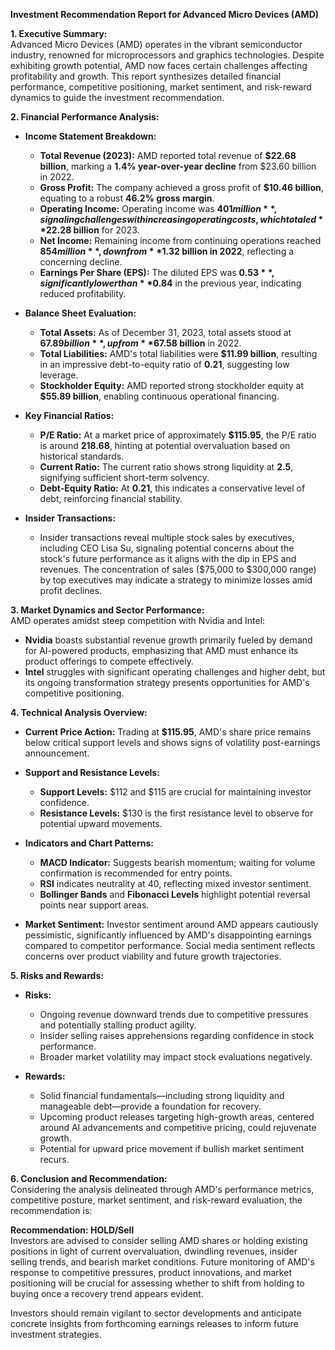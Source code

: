 **Investment Recommendation Report for Advanced Micro Devices (AMD)**  

**1. Executive Summary:**  
Advanced Micro Devices (AMD) operates in the vibrant semiconductor industry, renowned for microprocessors and graphics technologies. Despite exhibiting growth potential, AMD now faces certain challenges affecting profitability and growth. This report synthesizes detailed financial performance, competitive positioning, market sentiment, and risk-reward dynamics to guide the investment recommendation.

**2. Financial Performance Analysis:**  

- **Income Statement Breakdown:**  
  - **Total Revenue (2023):** AMD reported total revenue of **$22.68 billion**, marking a **1.4% year-over-year decline** from $23.60 billion in 2022.  
  - **Gross Profit:** The company achieved a gross profit of **$10.46 billion**, equating to a robust **46.2% gross margin**.  
  - **Operating Income:** Operating income was **$401 million**, signaling challenges with increasing operating costs, which totaled **$22.28 billion** for 2023.  
  - **Net Income:** Remaining income from continuing operations reached **$854 million**, down from **$1.32 billion in 2022**, reflecting a concerning decline.  
  - **Earnings Per Share (EPS):** The diluted EPS was **$0.53**, significantly lower than **$0.84** in the previous year, indicating reduced profitability.

- **Balance Sheet Evaluation:**  
  - **Total Assets:** As of December 31, 2023, total assets stood at **$67.89 billion**, up from **$67.58 billion** in 2022.  
  - **Total Liabilities:** AMD's total liabilities were **$11.99 billion**, resulting in an impressive debt-to-equity ratio of **0.21**, suggesting low leverage.  
  - **Stockholder Equity:** AMD reported strong stockholder equity at **$55.89 billion**, enabling continuous operational financing.

- **Key Financial Ratios:**  
  - **P/E Ratio:** At a market price of approximately **$115.95**, the P/E ratio is around **218.68**, hinting at potential overvaluation based on historical standards.  
  - **Current Ratio:** The current ratio shows strong liquidity at **2.5**, signifying sufficient short-term solvency.  
  - **Debt-Equity Ratio:** At **0.21**, this indicates a conservative level of debt, reinforcing financial stability.

- **Insider Transactions:**  
  - Insider transactions reveal multiple stock sales by executives, including CEO Lisa Su, signaling potential concerns about the stock's future performance as it aligns with the dip in EPS and revenues. The concentration of sales ($75,000 to $300,000 range) by top executives may indicate a strategy to minimize losses amid profit declines.

**3. Market Dynamics and Sector Performance:**  
AMD operates amidst steep competition with Nvidia and Intel:
- **Nvidia** boasts substantial revenue growth primarily fueled by demand for AI-powered products, emphasizing that AMD must enhance its product offerings to compete effectively.  
- **Intel** struggles with significant operating challenges and higher debt, but its ongoing transformation strategy presents opportunities for AMD's competitive positioning.

**4. Technical Analysis Overview:**  

- **Current Price Action:** Trading at **$115.95**, AMD's share price remains below critical support levels and shows signs of volatility post-earnings announcement.
  
- **Support and Resistance Levels:**  
  - **Support Levels:** $112 and $115 are crucial for maintaining investor confidence.  
  - **Resistance Levels:** $130 is the first resistance level to observe for potential upward movements.

- **Indicators and Chart Patterns:**  
  - **MACD Indicator:** Suggests bearish momentum; waiting for volume confirmation is recommended for entry points.  
  - **RSI** indicates neutrality at 40, reflecting mixed investor sentiment.  
  - **Bollinger Bands** and **Fibonacci Levels** highlight potential reversal points near support areas.

- **Market Sentiment:** Investor sentiment around AMD appears cautiously pessimistic, significantly influenced by AMD's disappointing earnings compared to competitor performance. Social media sentiment reflects concerns over product viability and future growth trajectories.

**5. Risks and Rewards:**  
- **Risks:**  
  - Ongoing revenue downward trends due to competitive pressures and potentially stalling product agility.  
  - Insider selling raises apprehensions regarding confidence in stock performance.  
  - Broader market volatility may impact stock evaluations negatively.

- **Rewards:**  
  - Solid financial fundamentals—including strong liquidity and manageable debt—provide a foundation for recovery.  
  - Upcoming product releases targeting high-growth areas, centered around AI advancements and competitive pricing, could rejuvenate growth.  
  - Potential for upward price movement if bullish market sentiment recurs.

**6. Conclusion and Recommendation:**  
Considering the analysis delineated through AMD's performance metrics, competitive posture, market sentiment, and risk-reward evaluation, the recommendation is:

**Recommendation: HOLD/Sell**  
Investors are advised to consider selling AMD shares or holding existing positions in light of current overvaluation, dwindling revenues, insider selling trends, and bearish market conditions. Future monitoring of AMD's response to competitive pressures, product innovations, and market positioning will be crucial for assessing whether to shift from holding to buying once a recovery trend appears evident. 

Investors should remain vigilant to sector developments and anticipate concrete insights from forthcoming earnings releases to inform future investment strategies.
```